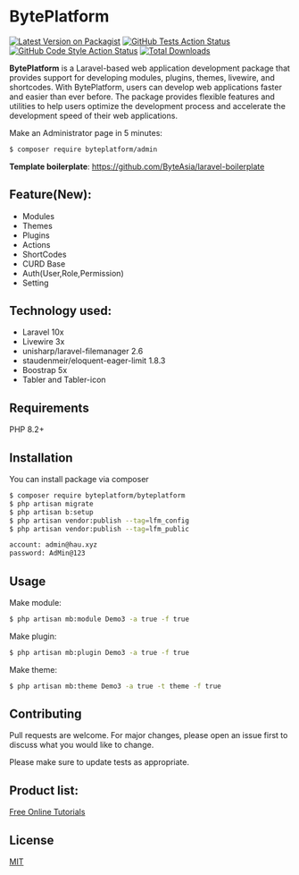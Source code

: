 # BytePlatform

[![Latest Version on Packagist](https://img.shields.io/packagist/v/byteplatform/byteplatform.svg?style=flat-square)](https://packagist.org/packages/byteplatform/byteplatform)
[![GitHub Tests Action Status](https://img.shields.io/github/workflow/status/byteplatform/byteplatform/run-tests?label=Laravel)](https://github.com/byteplatform/byteplatform/actions?query=workflow%3ALaravel+)
[![GitHub Code Style Action Status](https://img.shields.io/github/workflow/status/byteplatform/byteplatform/Fix%20PHP%20code%20style%20issues?label=code%20style)](https://github.com/byteplatform/byteplatform/actions?query=workflow%3A"Fix+PHP+code+style+issues"+branch%3Amain)
[![Total Downloads](https://img.shields.io/packagist/dt/byteplatform/byteplatform.svg?style=flat-square)](https://packagist.org/packages/byteplatform/byteplatform)


**BytePlatform** is a Laravel-based web application development package that provides support for developing modules, plugins, themes, livewire, and shortcodes. With BytePlatform, users can develop web applications faster and easier than ever before. The package provides flexible features and utilities to help users optimize the development process and accelerate the development speed of their web applications.

Make an Administrator page in 5 minutes: 

```bash
$ composer require byteplatform/admin
```


**Template boilerplate**: https://github.com/ByteAsia/laravel-boilerplate
## Feature(New):
- Modules
- Themes
- Plugins
- Actions
- ShortCodes
- CURD Base
- Auth(User,Role,Permission)
- Setting

## Technology used:
- Laravel 10x
- Livewire 3x
- unisharp/laravel-filemanager 2.6
- staudenmeir/eloquent-eager-limit 1.8.3
- Boostrap 5x
- Tabler and Tabler-icon


## Requirements

PHP 8.2+

## Installation

You can install package via composer

```bash
$ composer require byteplatform/byteplatform
$ php artisan migrate
$ php artisan b:setup
$ php artisan vendor:publish --tag=lfm_config
$ php artisan vendor:publish --tag=lfm_public
```

```bash
account: admin@hau.xyz
password: AdMin@123

```

## Usage

Make module:

```bash
$ php artisan mb:module Demo3 -a true -f true
```

Make plugin:

```bash
$ php artisan mb:plugin Demo3 -a true -f true
```

Make theme:

```bash
$ php artisan mb:theme Demo3 -a true -t theme -f true
```

## Contributing

Pull requests are welcome. For major changes, please open an issue first to discuss what you would like to change.

Please make sure to update tests as appropriate.

## Product list:

[Free Online Tutorials](https://tutorialaz.com/)

## License

[MIT](./LICENSE)
